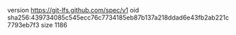 version https://git-lfs.github.com/spec/v1
oid sha256:439734085c545ecc76c7734185eb87b137a218ddad6e43fb2ab221c7793eb7f3
size 1186
